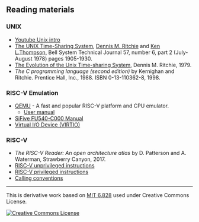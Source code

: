 
Reading materials
-----------------

### UNIX

*   [Youtube Unix intro](https://www.youtube.com/watch?v=tc4ROCJYbm0)
*   [The UNIX Time-Sharing System](readings/ritchie78unix.pdf), [Dennis M. Ritchie](http://cm.bell-labs.com/who/dmr/) and [Ken L.Thompson](http://cm.bell-labs.com/who/ken/), Bell System Technical Journal 57, number 6, part 2 (July-August 1978) pages 1905-1930.
*   [The Evolution of the Unix Time-sharing System](http://www.read.seas.harvard.edu/~kohler/class/aosref/ritchie84evolution.pdf), Dennis M. Ritchie, 1979.
*   _The C programming language (second edition)_ by Kernighan and Ritchie. Prentice Hall, Inc., 1988. ISBN 0-13-110362-8, 1998.

### RISC-V Emulation

*   [QEMU](http://www.qemu.org/) - A fast and popular RISC-V platform and CPU emulator.
    *   [User manual](http://wiki.qemu.org/Qemu-doc.html)
*   [SiFive FU540-C000 Manual](readings/FU540-C000-v1.0.pdf)
*   [Virtual I/O Device (VIRTIO)](readings/virtio-v1.1-csprd01.pdf)

### RISC-V

*   _The RISC-V Reader: An open architecture atlas_ by D. Patterson and A. Waterman, Strawberry Canyon, 2017.
*   [RISC-V unprivileged instructions](https://github.com/riscv/riscv-isa-manual/releases/download/Ratified-IMAFDQC/riscv-spec-20191213.pdf)
*   [RISC-V privileged instructions](https://github.com/riscv/riscv-isa-manual/releases/download/Priv-v1.12/riscv-privileged-20211203.pdf)
*   [Calling conventions](readings/riscv-calling.pdf)

* * *

This is derivative work based on [MIT 6.828](https://pdos.csail.mit.edu/6.828/2023/) used under Creative Commons License.

[![Creative Commons License](https://i.creativecommons.org/l/by/3.0/us/88x31.png)](https://creativecommons.org/licenses/by/3.0/us/)